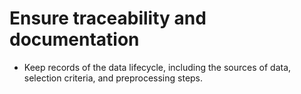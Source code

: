 # Ensure traceability and documentation

- Keep records of the data lifecycle, including the sources of data, selection criteria, and preprocessing steps.
